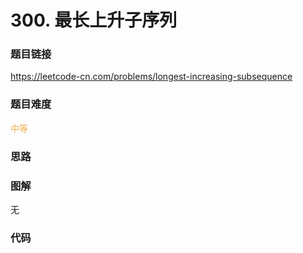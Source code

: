 # 300. 最长上升子序列

### 题目链接

https://leetcode-cn.com/problems/longest-increasing-subsequence

### 题目难度

<font color=#F0AD4E>中等</font>

### 思路



### 图解

无

### 代码

```python
```